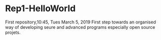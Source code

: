 # Rep1-HelloWorld
First repository,10:45, Tues March 5, 2019
First step towards an organised way of developing seure and advanced programs especially open source projets. 
